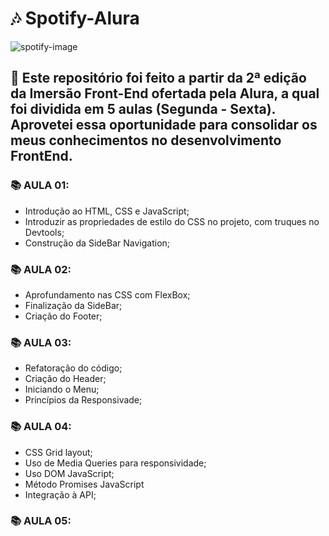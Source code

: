 # 🎶 Spotify-Alura

![spotify-image](https://github.com/user-attachments/assets/e947aba0-1c3f-409b-86ae-5d22da756360)

## 🎯 Este repositório foi feito a partir da 2ª edição da Imersão Front-End ofertada pela Alura, a qual foi dividida em 5 aulas (Segunda - Sexta). Aprovetei essa oportunidade para consolidar os meus conhecimentos no desenvolvimento FrontEnd.

### 📚 AULA 01:
- Introdução ao HTML, CSS e JavaScript;
- Introduzir as propriedades de estilo do CSS no projeto, com truques no Devtools;
- Construção da SideBar Navigation;

### 📚 AULA 02:
- Aprofundamento nas CSS com FlexBox;
- Finalização da SideBar;
- Criação do Footer;

### 📚 AULA 03:
- Refatoração do código;
- Criação do Header;
- Iniciando o Menu;
- Princípios da Responsivade;

### 📚 AULA 04:
- CSS Grid layout;
- Uso de Media Queries para responsividade;
- Uso DOM JavaScript;
- Método Promises JavaScript
- Integração à API;

### 📚 AULA 05:



